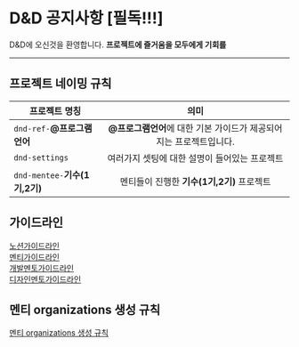 # D&amp;D 공지사항 [필독!!!]

D&D에 오신것을 환영합니다.
<strong>프로젝트에 즐거움을
모두에게 기회를</strong>

---

## 프로젝트 네이밍 규칙

| 프로젝트 명칭                  |                                의미                                 |
| ------------------------------ | :-----------------------------------------------------------------: |
| `dnd-ref-`**@프로그램언어**    | **@프로그램언어**에 대한 기본 가이드가 제공되어지는 프로젝트입니다. |
| `dnd-settings`                 |            여러가지 셋팅에 대한 설명이 들어있는 프로젝트            |
| `dnd-mentee-`**기수(1기,2기)** |             멘티들이 진행한 **기수(1기,2기)** 프로젝트              |

## 가이드라인

[노션가이드라인](https://www.notion.so/216654ba646f4f229fa380f06340448a)  
[멘티가이드라인](https://www.notion.so/ac3c5a829de34150b6f8636308d58c53)  
[개발멘토가이드라인](https://www.notion.so/3374471b3aa84b8a8fa678b5a33bb1bb)  
[디자인멘토가이드라인](https://www.notion.so/eee634cf55634765993a4fbee75e9482)

## 멘티 organizations 생성 규칙

[멘티 organizations 생성 규칙](https://github.com/DNDACADEMY/dnd-notice/blob/master/MENTEE.md)
